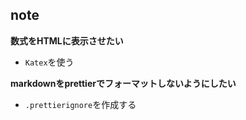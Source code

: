 ## note

**数式をHTMLに表示させたい**
- `Katex`を使う


**markdownをprettierでフォーマットしないようにしたい**
- `.prettierignore`を作成する
